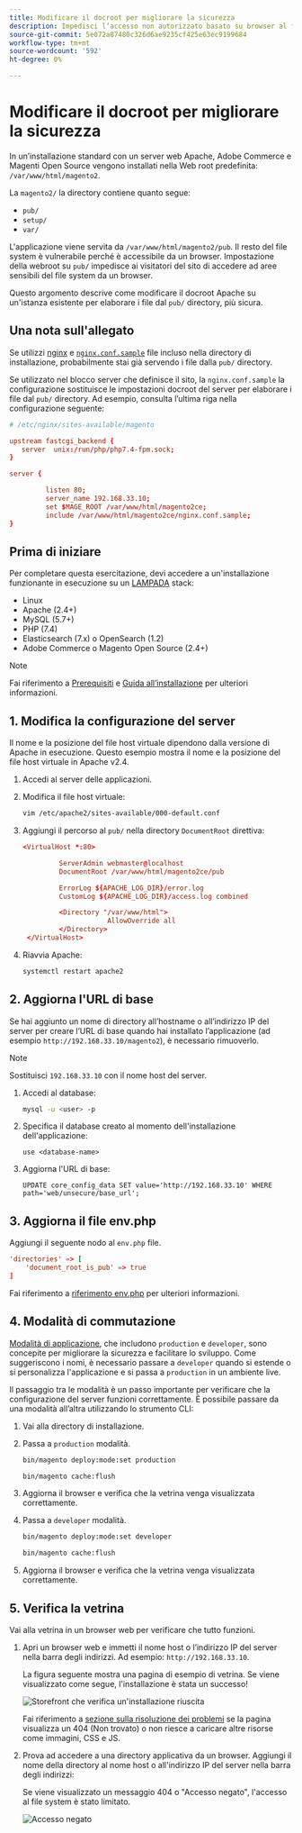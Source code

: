 ```yaml
---
title: Modificare il docroot per migliorare la sicurezza
description: Impedisci l’accesso non autorizzato basato su browser al file system locale Adobe Commerce o Magenti Open Source.
source-git-commit: 5e072a87480c326d6ae9235cf425e63ec9199684
workflow-type: tm+mt
source-wordcount: '592'
ht-degree: 0%

---
```



# Modificare il docroot per migliorare la sicurezza

In un’installazione standard con un server web Apache, Adobe Commerce e Magenti Open Source vengono installati nella Web root predefinita: `/var/www/html/magento2`.

La `magento2/` la directory contiene quanto segue:

- `pub/`
- `setup/`
- `var/`

L&#39;applicazione viene servita da `/var/www/html/magento2/pub`. Il resto del file system è vulnerabile perché è accessibile da un browser.
Impostazione della webroot su `pub/` impedisce ai visitatori del sito di accedere ad aree sensibili del file system da un browser.

Questo argomento descrive come modificare il docroot Apache su un&#39;istanza esistente per elaborare i file dal `pub/` directory, più sicura.

## Una nota sull&#39;allegato

Se utilizzi [nginx](../prerequisites/web-server/nginx.md) e [`nginx.conf.sample`](https://github.com/magento/magento2/blob/2.4/nginx.conf.sample) file incluso nella directory di installazione, probabilmente stai già servendo i file dalla `pub/` directory.

Se utilizzato nel blocco server che definisce il sito, la `nginx.conf.sample` la configurazione sostituisce le impostazioni docroot del server per elaborare i file dal `pub/` directory. Ad esempio, consulta l’ultima riga nella configurazione seguente:

```conf
# /etc/nginx/sites-available/magento

upstream fastcgi_backend {
   server  unix:/run/php/php7.4-fpm.sock;
}

server {

         listen 80;
         server_name 192.168.33.10;
         set $MAGE_ROOT /var/www/html/magento2ce;
         include /var/www/html/magento2ce/nginx.conf.sample;
}
```

## Prima di iniziare

Per completare questa esercitazione, devi accedere a un&#39;installazione funzionante in esecuzione su un [LAMPADA](https://en.wikipedia.org/wiki/LAMP_(software_bundle)) stack:

- Linux
- Apache (2.4+)
- MySQL (5.7+)
- PHP (7.4)
- Elasticsearch (7.x) o OpenSearch (1.2)
- Adobe Commerce o Magento Open Source (2.4+)

>[!NOTE]
>
>Fai riferimento a [Prerequisiti](../prerequisites/overview.md) e [Guida all’installazione](../overview.md) per ulteriori informazioni.

## 1. Modifica la configurazione del server

Il nome e la posizione del file host virtuale dipendono dalla versione di Apache in esecuzione. Questo esempio mostra il nome e la posizione del file host virtuale in Apache v2.4.

1. Accedi al server delle applicazioni.
1. Modifica il file host virtuale:

   ```bash
   vim /etc/apache2/sites-available/000-default.conf
   ```

1. Aggiungi il percorso al `pub/` nella directory `DocumentRoot` direttiva:

   ```conf
   <VirtualHost *:80>
   
            ServerAdmin webmaster@localhost
            DocumentRoot /var/www/html/magento2ce/pub
   
            ErrorLog ${APACHE_LOG_DIR}/error.log
            CustomLog ${APACHE_LOG_DIR}/access.log combined
   
            <Directory "/var/www/html">
                        AllowOverride all
            </Directory>
    </VirtualHost>
   ```

1. Riavvia Apache:

   ```bash
   systemctl restart apache2
   ```

## 2. Aggiorna l&#39;URL di base

Se hai aggiunto un nome di directory all’hostname o all’indirizzo IP del server per creare l’URL di base quando hai installato l’applicazione (ad esempio `http://192.168.33.10/magento2`), è necessario rimuoverlo.

>[!NOTE]
>
>Sostituisci `192.168.33.10` con il nome host del server.

1. Accedi al database:

   ```bash
   mysql -u <user> -p
   ```

1. Specifica il database creato al momento dell&#39;installazione dell&#39;applicazione:

   ```shell
   use <database-name>
   ```

1. Aggiorna l&#39;URL di base:

   ```shell
   UPDATE core_config_data SET value='http://192.168.33.10' WHERE path='web/unsecure/base_url';
   ```

## 3. Aggiorna il file env.php

Aggiungi il seguente nodo al `env.php` file.

```conf
'directories' => [
    'document_root_is_pub' => true
]
```

Fai riferimento a [riferimento env.php](../../configuration/reference/config-reference-envphp.md) per ulteriori informazioni.

## 4. Modalità di commutazione

[Modalità di applicazione](../../configuration/bootstrap/application-modes.md), che includono `production` e `developer`, sono concepite per migliorare la sicurezza e facilitare lo sviluppo. Come suggeriscono i nomi, è necessario passare a `developer` quando si estende o si personalizza l&#39;applicazione e si passa a `production` in un ambiente live.

Il passaggio tra le modalità è un passo importante per verificare che la configurazione del server funzioni correttamente. È possibile passare da una modalità all’altra utilizzando lo strumento CLI:

1. Vai alla directory di installazione.
1. Passa a `production` modalità.

   ```bash
   bin/magento deploy:mode:set production
   ```

   ```bash
   bin/magento cache:flush
   ```

1. Aggiorna il browser e verifica che la vetrina venga visualizzata correttamente.
1. Passa a `developer` modalità.

   ```bash
   bin/magento deploy:mode:set developer
   ```

   ```bash
   bin/magento cache:flush
   ```

1. Aggiorna il browser e verifica che la vetrina venga visualizzata correttamente.

## 5. Verifica la vetrina

Vai alla vetrina in un browser web per verificare che tutto funzioni.

1. Apri un browser web e immetti il nome host o l’indirizzo IP del server nella barra degli indirizzi. Ad esempio: `http://192.168.33.10`.

   La figura seguente mostra una pagina di esempio di vetrina. Se viene visualizzato come segue, l&#39;installazione è stata un successo!

   ![Storefront che verifica un&#39;installazione riuscita](../../assets/installation/install-success_store.png)

   Fai riferimento a [sezione sulla risoluzione dei problemi](https://support.magento.com/hc/en-us/articles/360032994352) se la pagina visualizza un 404 (Non trovato) o non riesce a caricare altre risorse come immagini, CSS e JS.

1. Prova ad accedere a una directory applicativa da un browser. Aggiungi il nome della directory al nome host o all&#39;indirizzo IP del server nella barra degli indirizzi:

   Se viene visualizzato un messaggio 404 o &quot;Accesso negato&quot;, l&#39;accesso al file system è stato limitato.

   ![Accesso negato](../../assets/installation/access-denied.png)
